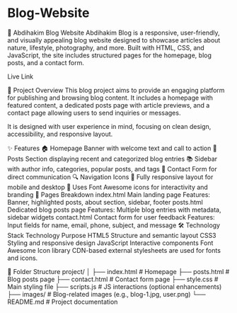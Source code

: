 # Blog-Website

🌿 Abdihakim Blog Website
Abdihakim Blog is a responsive, user-friendly, and visually appealing blog website designed to showcase articles about nature, lifestyle, photography, and more. Built with HTML, CSS, and JavaScript, the site includes structured pages for the homepage, blog posts, and a contact form.

Live Link


📌 Project Overview
This blog project aims to provide an engaging platform for publishing and browsing blog content. It includes a homepage with featured content, a dedicated posts page with article previews, and a contact page allowing users to send inquiries or messages.

It is designed with user experience in mind, focusing on clean design, accessibility, and responsive layout.

✨ Features
🏠 Homepage Banner with welcome text and call to action
📝 Posts Section displaying recent and categorized blog entries
📚 Sidebar with author info, categories, popular posts, and tags
📧 Contact Form for direct communication
🔍 Navigation Icons
📱 Fully responsive layout for mobile and desktop
🎨 Uses Font Awesome icons for interactivity and branding
📄 Pages Breakdown
index.html
Main landing page
Features: Banner, highlighted posts, about section, sidebar, footer
posts.html
Dedicated blog posts page
Features: Multiple blog entries with metadata, sidebar widgets
contact.html
Contact form for user feedback
Features: Input fields for name, email, phone, subject, and message
🛠️ Technology Stack
Technology	Purpose
HTML5	Structure and semantic layout
CSS3	Styling and responsive design
JavaScript	Interactive components
Font Awesome	Icon library
CDN-based external stylesheets are used for fonts and icons.

📁 Folder Structure
project/ │ ├── index.html # Homepage ├── posts.html # Blog posts page ├── contact.html # Contact form page ├── style.css # Main styling file ├── scripts.js # JS interactions (optional enhancements) ├── images/ # Blog-related images (e.g., blog-1.jpg, user.png) └── README.md # Project documentation
